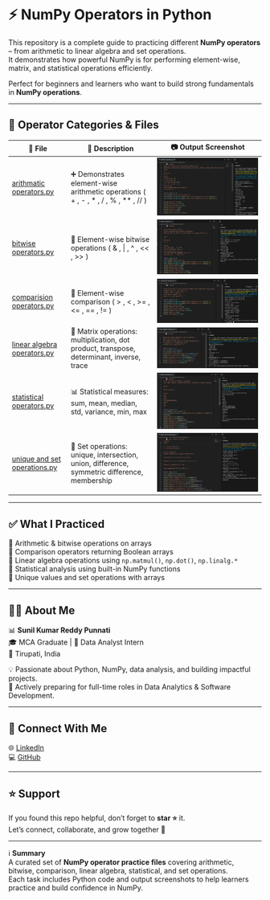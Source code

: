 # ⚡ NumPy Operators in Python  

This repository is a complete guide to practicing different **NumPy operators** – from arithmetic to linear algebra and set operations.  
It demonstrates how powerful NumPy is for performing element-wise, matrix, and statistical operations efficiently.  

Perfect for beginners and learners who want to build strong fundamentals in **NumPy operations**.  

---

## 📂 Operator Categories & Files  

🧪 **File** | 📄 **Description** | 📷 **Output Screenshot**  
---|---|---  
[arithmatic operators.py](./numpy%20operators/arithmatic%20operators.py)   | ➕ Demonstrates element-wise arithmetic operations ( + , - , * , / , % , ** , // ) | ![Arithmatic Operators](./Arithmatic%20Operators.png)  
[bitwise operators.py](./bitwise%20operators.py) | 🔀 Element-wise bitwise operations ( & , \| , ^ , << , >> ) | ![Bitwise Operators](./Bitwise%20Operatos.png)  
[comparision operators.py](./comparision%20operators.py) | 🔎 Element-wise comparison ( > , < , >= , <= , == , != ) | ![Comparision Operators](./Comparision%20Operators.png)  
[linear algebra operators.py](./linear%20algebra%20operators.py) | 🧮 Matrix operations: multiplication, dot product, transpose, determinant, inverse, trace | ![Linear Algebra Operators](./Linear%20Algebra%20Operators.png)  
[statistical operators.py](./statistical%20operators.py) | 📊 Statistical measures: sum, mean, median, std, variance, min, max | ![Statistical Operators](./Statistical%20Operators.png)  
[unique and set operations.py](./unique%20and%20set%20operations.py) | 🔗 Set operations: unique, intersection, union, difference, symmetric difference, membership | ![Unique and Set Operators](./Unique%20and%20Set%20Operators.png)  
---

## ✅ What I Practiced  

🔹 Arithmetic & bitwise operations on arrays  
🔹 Comparison operators returning Boolean arrays  
🔹 Linear algebra operations using `np.matmul()`, `np.dot()`, `np.linalg.*`  
🔹 Statistical analysis using built-in NumPy functions  
🔹 Unique values and set operations with arrays  

---

## 👨‍💻 About Me  

📊 **Sunil Kumar Reddy Punnati**  
🎓 MCA Graduate | 💼 Data Analyst Intern  
📍 Tirupati, India  

💡 Passionate about Python, NumPy, data analysis, and building impactful projects.  
🚀 Actively preparing for full-time roles in Data Analytics & Software Development.  

---

## 🔗 Connect With Me  

🌐 [LinkedIn](https://www.linkedin.com/in/sunil-kumar-reddy-punnati-a0a279308/)  
💻 [GitHub](https://github.com/sunilkumarreddypunnati)  

---

## ⭐ Support  

If you found this repo helpful, don’t forget to **star ⭐** it.  
Let’s connect, collaborate, and grow together 🚀  

---

ℹ️ **Summary**  
A curated set of **NumPy operator practice files** covering arithmetic, bitwise, comparison, linear algebra, statistical, and set operations.  
Each task includes Python code and output screenshots to help learners practice and build confidence in NumPy.  
